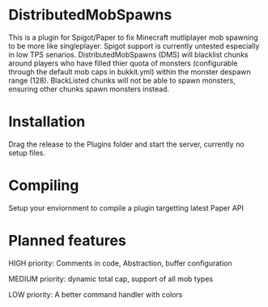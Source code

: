# DistributedMobSpawns
This is a plugin for Spigot/Paper to fix Minecraft mutliplayer mob spawning to be more like singleplayer. Spigot support is currently untested especially in low TPS senarios. DistributedMobSpawns (DMS) will blacklist chunks around players who have filled thier quota of monsters (configurable through the default mob caps in bukkit.yml) within the monster despawn range (128). BlackListed chunks will not be able to spawn monsters, ensuring other chunks spawn monsters instead.
# Installation
Drag the release to the Plugins folder and start the server, currently no setup files.
# Compiling
Setup your enviornment to compile a plugin targetting latest Paper API
# Planned features

HIGH priority:
Comments in code,
Abstraction,
buffer configuration

MEDIUM priority:
dynamic total cap,
support of all mob types

LOW priority:
A better command handler with colors
